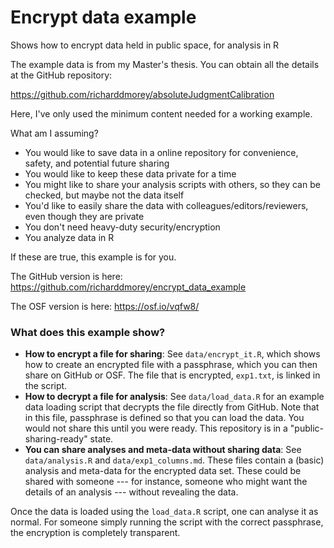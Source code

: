 # Encrypt data example
Shows how to encrypt data held in public space, for analysis in R

The example data is from my Master's thesis. You can obtain all the details at the GitHub repository:

https://github.com/richarddmorey/absoluteJudgmentCalibration

Here, I've only used the minimum content needed for a working example.

What am I assuming?

* You would like to save data in a online repository for convenience, safety, and potential future sharing
* You would like to keep these data private for a time
* You might like to share your analysis scripts with others, so they can be checked, but maybe not the data itself
* You'd like to easily share the data with colleagues/editors/reviewers, even though they are private
* You don't need heavy-duty security/encryption
* You analyze data in R

If these are true, this example is for you.

The GitHub version is here: https://github.com/richarddmorey/encrypt_data_example

The OSF version is here: https://osf.io/vqfw8/


### What does this example show?

* **How to encrypt a file for sharing**: See `data/encrypt_it.R`, which shows how to create an encrypted file with a passphrase, which you can then share on GitHub or OSF. The file that is encrypted, `exp1.txt`, is linked in the script.
* **How to decrypt a file for analysis**: See `data/load_data.R` for an example data loading script that decrypts the file directly from GitHub. Note that in this file, passphrase is defined so that you can load the data. You would not share this until you were ready. This repository is in a "public-sharing-ready" state.
* **You can share analyses and meta-data without sharing data**: See `data/analysis.R` and `data/exp1_columns.md`. These files contain a (basic) analysis and meta-data for the encrypted data set. These could be shared with someone --- for instance, someone who might want the details of an analysis --- without revealing the data.

Once the data is loaded using the `load_data.R` script, one can analyse it as normal. For someone simply running the script with the correct passphrase, the encryption is completely transparent.

